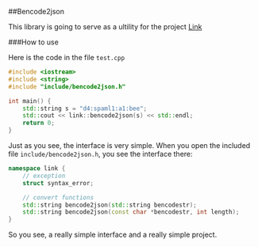 ##Bencode2json

This library is going to serve as a ultility for the project [Link](https://github.com/zhouhaibing089/link)

###How to use

Here is the code in the file `test.cpp`

```cpp
#include <iostream>
#include <string>
#include "include/bencode2json.h"

int main() {
	std::string s = "d4:spaml1:a1:bee";
	std::cout << link::bencode2json(s) << std::endl;
	return 0;
}
```

Just as you see, the interface is very simple. When you open the included file `include/bencode2json.h`, you see the interface there:

```cpp
namespace link {
	// exception
	struct syntax_error;

	// convert functions
	std::string bencode2json(std::string bencodestr);
	std::string bencode2json(const char *bencodestr, int length);
}
```

So you see, a really simple interface and a really simple project.

